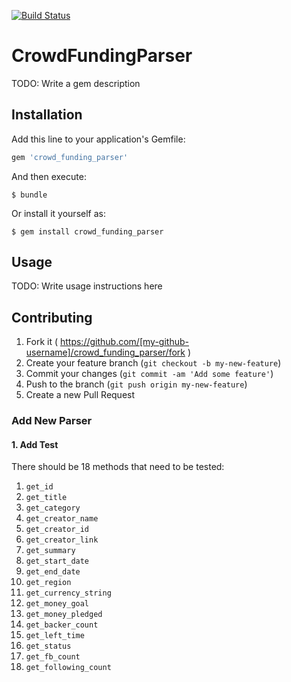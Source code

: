 [![Build Status](https://travis-ci.org/BackerFounder/crowd_funding_parser.svg)](https://travis-ci.org/BackerFounder/crowd_funding_parser)

# CrowdFundingParser

TODO: Write a gem description

## Installation

Add this line to your application's Gemfile:

```ruby
gem 'crowd_funding_parser'
```

And then execute:

    $ bundle

Or install it yourself as:

    $ gem install crowd_funding_parser

## Usage

TODO: Write usage instructions here

## Contributing

1. Fork it ( https://github.com/[my-github-username]/crowd_funding_parser/fork )
2. Create your feature branch (`git checkout -b my-new-feature`)
3. Commit your changes (`git commit -am 'Add some feature'`)
4. Push to the branch (`git push origin my-new-feature`)
5. Create a new Pull Request

### Add New Parser

#### 1. Add Test

There should be 18 methods that need to be tested:

1. ```get_id```
2. ```get_title```
3. ```get_category```
4. ```get_creator_name```
5. ```get_creator_id```
6. ```get_creator_link```
7. ```get_summary```
8. ```get_start_date```
9. ```get_end_date```
10. ```get_region```
11. ```get_currency_string```
12. ```get_money_goal```
13. ```get_money_pledged```
14. ```get_backer_count```
15. ```get_left_time```
16. ```get_status```
17. ```get_fb_count```
18. ```get_following_count```
